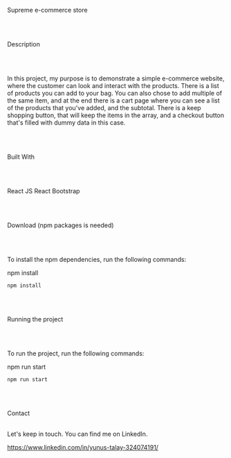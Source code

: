 Supreme e-commerce store

<br> </br>

Description

<br> </br>

In this project, my purpose is to demonstrate a simple e-commerce website, where the customer can look and interact with the products. There is a list of products you can add to your bag. You can also chose to add multiple of the same item, and at the end there is a cart page where you can see a list of the products that you've added, and the subtotal. There is a keep shopping button, that will keep the items in the array, and a checkout button that's filled with dummy data in this case. 


<br> </br>


Built With

<br> </br>


React JS 
React Bootstrap

<br> </br>


Download (npm packages is needed)

<br> </br>



To install the npm dependencies, run the following commands: 

npm install


```
npm install
```


<br> </br>


Running the project

<br> </br>



To run the project, run the following commands:

npm run start

```
npm run start
```

<br> </br>



Contact
<br> </br>



Let's keep in touch. You can find me on LinkedIn.

https://www.linkedin.com/in/yunus-talay-324074191/ 
